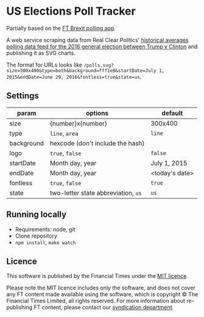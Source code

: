 # US Elections Poll Tracker

Partially based on the [FT Brexit polling app](https://github.com/ft-interactive/brexit-polling).

A web service scraping data from Real Clear Politics' [historical averages polling data feed for the 2016 general election between Trump v Clinton](http://www.realclearpolitics.com/poll/race/5491/historical_data.xml) and publishing it as SVG charts.

The format for URLs looks like `/polls.svg?size=300x400&type=both&background=fff1e0&startDate=July 1, 2015&endDate=June 29, 2016&fontless=true&state=us`.

## Settings

|param|options|default|
|---|---|---|
|size|{number}x{number}|300x400|
|type|`line`, `area`|`line`|
|background|hexcode (don't include the hash)|<blank>|
|logo|`true`, `false`|`false`|
|startDate|Month day, year|July 1, 2015|
|endDate|Month day, year|<today's date>|
|fontless|`true`, `false`|`true`|
|state|two-letter state abbreviation, `us`|`us`|

## Running locally

- Requirements: node, git
- Clone repository
- `npm install`, `make watch`

## Licence
This software is published by the Financial Times under the [MIT licence](http://opensource.org/licenses/MIT).

Please note the MIT licence includes only the software, and does not cover any FT content made available using the software, which is copyright &copy; The Financial Times Limited, all rights reserved. For more information about re-publishing FT content, please contact our [syndication department](http://syndication.ft.com/).
